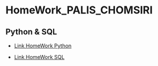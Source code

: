 # HomeWork_PALIS_CHOMSIRI
## Python & SQL 

+ [Link HomeWork Python](https://github.com/PalisChomsiri/HomeWork/blob/master/Demographic_statistic_Homework_python.ipynb)

+ [Link HomeWork SQL](https://docs.google.com/document/d/1ZVUqWSrmXerb2LRiML47Qd_y_O7BLm6hfqTMCXyD698/edit)
